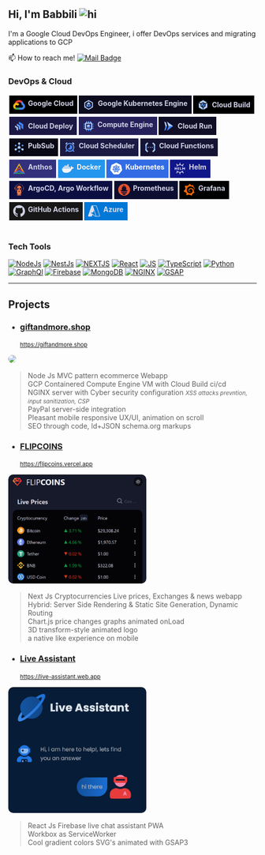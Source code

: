 ## Hi, I'm Babbili <img src="https://user-images.githubusercontent.com/1303154/88677602-1635ba80-d120-11ea-84d8-d263ba5fc3c0.gif" width="auto" height="18px" alt="hi">

I'm a Google Cloud DevOps Engineer, i offer DevOps services and migrating applications to GCP

📫 How to reach me! [![Mail Badge](https://img.shields.io/badge/-babbili.dxb@gmail.com-ffffff?style=flat&labelColor=ffffff&logo=gmail&logoColor=ff3838)](mailto:babbili.dxb@gmail.com)


### DevOps & Cloud



<div style="display: flex; flex-wrap: wrap; align-items: center; justify-content: left;">

<div style="display:flex; gap:.4rem; padding:.4rem .5rem; background-color:#000; max-width:fit-content; font-weight: bold; color: hsl(236, 30%, 86%); margin: 0.2rem 0.1rem"><svg xmlns="http://www.w3.org/2000/svg" width="24" height="24" viewBox="0 0 333334 268125" shape-rendering="geometricPrecision" text-rendering="geometricPrecision" image-rendering="optimizeQuality" fill-rule="evenodd" clip-rule="evenodd"><path d="M212126 74104l10677 183 29010-29011 1406-12291C229395 11715 198568-27 166631 1 106527 1 55798 40897 40782 96293c3167-2209 9937-552 9937-552l57969-9531s2979-4932 4489-4687c13706-15059 33128-23638 53489-23630 17188 36 33021 6109 45459 16156v56h1z" fill="#ea4335"/><path d="M292553 96355c-6735-24844-20615-46781-39349-63422l-41078 41078c16459 13281 27016 33604 27016 56354v7250c19984 0 36219 16271 36219 36219 0 19984-16271 36219-36219 36219h-72438l-7250 7292v43469l7250 7213h72438c51989-73 94115-42198 94193-94187-37-32057-16146-60417-40781-77479v-5z" fill="#4285f4"/><path d="M94193 268125h72396v-58020H94193c-5144 1-10227-1104-14906-3240l-10453 3203-29010 29010-2541 9792c16348 12472 36343 19224 56906 19214l5 41z" fill="#34a853"/><path d="M94193 79688C42204 79813 73 121938 0 173928c0 30589 14652 57787 37323 75016l41999-42000c-12984-5856-21337-18772-21349-33016 0-19984 16271-36219 36219-36219 14687 0 27313 8854 33021 21355l42000-42000c-17224-22672-44427-37323-75015-37323l-5-53z" fill="#fbbc05"/></svg>Google Cloud</div>

<div style="display:flex; gap:.4rem; padding:.4rem .5rem; background-color: hsl(241, 42%, 8%); max-width:fit-content; font-weight: bold; color: hsl(236, 30%, 86%); margin: 0.2rem 0.1rem"><svg xmlns="http://www.w3.org/2000/svg" width="24px" height="24px" viewBox="0 0 24 24"><title>Google Kubernetes Engine</title><g data-name="Product Icons"><g ><polygon fill="#4285f4" points="14.68 13.06 19.23 15.69 19.23 16.68 14.29 13.83 14.68 13.06"/><polygon fill="#669df6" points="9.98 13.65 4.77 16.66 4.45 15.86 9.53 12.92 9.98 13.65"/><rect fill="#aecbfa" x="11.55" y="3.29" width="0.86" height="5.78"/><path fill="#aecbfa" d="M3.25,7V17L12,22l8.74-5V7L12,2Zm15.63,8.89L12,19.78,5.12,15.89V8.11L12,4.22l6.87,3.89v7.78Z"/><polygon fill="#aecbfa" points="11.98 11.5 15.96 9.21 11.98 6.91 8.01 9.21 11.98 11.5"/><polygon fill="#669df6" points="11.52 12.3 7.66 10.01 7.66 14.6 11.52 16.89 11.52 12.3"/><polygon fill="#4285f4" points="12.48 12.3 12.48 16.89 16.34 14.6 16.34 10.01 12.48 12.3"/></g></g></svg>Google Kubernetes Engine</div>

<div style="display:flex; align-items: center; gap:.4rem; padding:.4rem .5rem; background-color:#000; max-width:fit-content; font-weight: bold; color: hsl(236, 30%, 86%); margin: 0.2rem 0.1rem"><svg xmlns="http://www.w3.org/2000/svg" width="24px" height="24px" viewBox="0 0 24 24"><title>Google Cloud Build ci/cd</title><g data-name="Product Icons"><g ><g ><g ><polygon fill="#4285f4" points="12.15 16.24 15.67 14.21 15.67 10.15 14.49 9.46 10.97 15.56 12.15 16.24"/><polygon fill="#669df6" points="8.63 10.15 8.63 14.21 9.81 14.89 13.34 8.8 12.15 8.11 8.63 10.15"/></g></g></g><polygon fill="#aecbfa" points="11.46 17.45 7.24 15.01 7.24 10.15 3.49 7.98 3.49 17.18 11.46 21.78 11.46 17.45"/><polygon fill="#aecbfa" points="7.93 8.95 12.15 6.51 16.37 8.95 20.13 6.78 12.15 2.17 4.17 6.78 7.93 8.95"/><polygon fill="#aecbfa" points="17.06 15.01 12.84 17.45 12.84 21.78 20.82 17.18 20.82 7.98 17.06 10.15 17.06 15.01"/></g></svg>Cloud Build</div>



<div style="display:flex; align-items: center; gap:.4rem; padding:.4rem .5rem; background-color: hsl(246, 48%, 18%); max-width:fit-content; font-weight: bold; color: hsl(236, 30%, 86%); margin: 0.2rem 0.1rem"><svg xmlns="http://www.w3.org/2000/svg" width="24px" height="24px" viewBox="0 0 24 24"><title>Google Cloud Deploy Delivery Pipelines</title>
    <polygon points="20.39 18.24 20.39 8 11.52 2.89 11.52 7.55 16.37 10.32 16.35 15.91 20.39 18.24" style="fill:#4285f4"/>
    <polygon points="14.79 19.86 14.79 11.23 7.33 6.92 7.33 10.94 11.34 13.23 11.32 17.85 14.79 19.86" style="fill:#669df6"/>
    <polygon points="9.76 21.15 9.76 14.14 3.69 10.64 3.69 14 6.86 15.81 6.84 19.47 9.76 21.15" style="fill:#aecbfa"/>
</svg>Cloud Deploy</div>



<div style="display:flex; gap:.4rem; padding:.4rem .5rem; background-color: hsl(246, 48%, 24%); max-width:fit-content; font-weight: bold; color: hsl(236, 30%, 86%); margin: 0.2rem 0.1rem"><svg xmlns="http://www.w3.org/2000/svg" width="24px" height="24px" viewBox="0 0 24 24"><title>Google Compute Engine</title><g data-name="Product Icons"><rect fill="#aecbfa" x="9" y="9" width="6" height="6"/><rect fill="#669df6" x="11" y="2" width="2" height="4"/><rect fill="#669df6" x="7" y="2" width="2" height="4"/><rect fill="#669df6" x="15" y="2" width="2" height="4"/><rect fill="#4285f4" x="11" y="18" width="2" height="4"/><rect fill="#4285f4" x="7" y="18" width="2" height="4"/><rect fill="#4285f4" x="15" y="18" width="2" height="4"/><rect fill="#4285f4" x="19" y="10" width="2" height="4" transform="translate(8 32) rotate(-90)"/><rect fill="#4285f4" x="19" y="14" width="2" height="4" transform="translate(4 36) rotate(-90)"/><rect fill="#4285f4" x="19" y="6" width="2" height="4" transform="translate(12 28) rotate(-90)"/><rect fill="#669df6" x="3" y="10" width="2" height="4" transform="translate(-8 16) rotate(-90)"/><rect fill="#669df6" x="3" y="14" width="2" height="4" transform="translate(-12 20) rotate(-90)"/><rect fill="#669df6" x="3" y="6" width="2" height="4" transform="translate(-4 12) rotate(-90)"/><path fill="#aecbfa" d="M5,5V19H19V5ZM17,17H7V7H17Z"/><polygon fill="#669df6" points="9 15 15 15 12 12 9 15"/><polygon fill="#4285f4" points="12 12 15 15 15 9 12 12"/></g></svg>Compute Engine</div>


<div style="display:flex; align-items: center; gap:.4rem; padding:.4rem .5rem; background-color: hsl(246, 48%, 10%); max-width:fit-content; font-weight: bold; color: hsl(236, 30%, 86%); margin: 0.2rem 0.1rem"><svg xmlns="http://www.w3.org/2000/svg" width="24px" height="24px" viewBox="0 0 24 24"><title>Serverless Google Cloud Run services, Cloud Run Jobs</title><g data-name="Product Icons"><g ><polygon fill="#aecbfa" points="8.9 2.63 12.02 12 21.38 12 8.9 2.63"/><polygon fill="#4285f4" points="21.38 12 12.02 12 8.9 21.38 21.38 12"/><polygon fill="#4285f4" points="3.44 21.38 6.57 19.81 8.9 12 5.78 12 3.44 21.38"/><polygon fill="#aecbfa" points="3.44 2.63 5.78 12 8.9 12 6.57 4.19 3.44 2.63"/></g></g></svg>Cloud Run</div>

<div style="display:flex; gap:.4rem; padding:.4rem .5rem; background-color: hsl(241, 43%, 6%); max-width:fit-content; font-weight: bold; color: hsl(236, 30%, 86%); margin: 0.2rem 0.1rem"><svg xmlns="http://www.w3.org/2000/svg" xmlns:xlink="http://www.w3.org/1999/xlink" width="24px" height="24px" viewBox="0 0 24 24"><defs><filter id="luminosity-noclip" x="4.64" y="4.19" width="14.73" height="12.76" filterUnits="userSpaceOnUse" color-interpolation-filters="sRGB"><feFlood flood-color="#fff" result="bg"/><feBlend in="SourceGraphic" in2="bg"/></filter><mask id="mask" x="4.64" y="4.19" width="14.73" height="12.76" maskUnits="userSpaceOnUse"><circle filter="url(#luminosity-noclip)" cx="12" cy="12.23" r="3.58"/></mask></defs><title>Google Cloud PubSub realtime streaming messaging system</title><g data-name="Product Icons"><circle fill="#669df6" cx="18.97" cy="8.21" r="1.72"/><circle fill="#669df6" cx="5.03" cy="8.21" r="1.72"/><circle fill="#669df6" cx="12" cy="20.28" r="1.72"/><g mask="url(#mask)"><rect fill="#4285f4" x="14.69" y="10.22" width="1.59" height="8.04" transform="matrix(0.5, -0.87, 0.87, 0.5, -4.59, 20.53)"/><rect fill="#4285f4" x="4.49" y="13.45" width="8.04" height="1.59" transform="translate(-5.98 6.17) rotate(-30)"/><rect fill="#4285f4" x="11.2" y="4.19" width="1.59" height="8.04"/></g><circle fill="#aecbfa" cx="12" cy="12.23" r="2.78"/><circle fill="#aecbfa" cx="5.03" cy="16.25" r="2.19"/><circle fill="#aecbfa" cx="18.97" cy="16.25" r="2.19"/><circle fill="#aecbfa" cx="12" cy="4.19" r="2.19"/></g></svg>PubSub</div>


<div style="display:flex; gap:.4rem; padding:.4rem .5rem; background-color: hsl(241, 43%, 18%); max-width:fit-content; font-weight: bold; color: hsl(236, 30%, 86%); margin: 0.2rem 0.1rem"><svg xmlns="http://www.w3.org/2000/svg" width="24px" height="24px" viewBox="0 0 24 24"><title>Google Cloud Scheduler</title><g data-name="Product Icons"><path fill="#669df6" d="M20,21a1,1,0,0,1-.7-.29l-2-2a1,1,0,0,1,1.41-1.41l2,2a1,1,0,0,1,0,1.41A1,1,0,0,1,20,21Z"/><path fill="#669df6" d="M4,21a1,1,0,0,1-.7-1.71l2-2a1,1,0,0,1,1.42,0,1,1,0,0,1,0,1.41l-2,2A1,1,0,0,1,4,21Z"/><path fill="#4285f4" d="M5.47,17.13,4.25,18.35a11.13,11.13,0,0,0,1.42,1.41l1.22-1.22Z"/><path fill="#4285f4" d="M19.73,18.31l-1-1a1.19,1.19,0,0,0-.23-.16l-1.34,1.34a1.19,1.19,0,0,0,.16.23l1,1A11.13,11.13,0,0,0,19.73,18.31Z"/><g data-name="colored-32/scheduler"><rect fill="none" width="24" height="24"/><g ><g ><path fill="#669df6" d="M12,21a9,9,0,1,1,9-9A9,9,0,0,1,12,21Zm0-2a7,7,0,1,0-7-7A7,7,0,0,0,12,19Z"/><path id="Oval" fill="#4285f4" d="M12,17a5,5,0,0,0,5-5,5,5,0,0,0-5-5v5L7.92,14.91A5,5,0,0,0,12,17Z"/></g></g></g><path fill="#aecbfa" d="M4,6.07a1,1,0,0,1-.71-1.71l2-2a1,1,0,0,1,1.42,0,1,1,0,0,1,0,1.41l-2,2A1,1,0,0,1,4,6.07Z"/><path fill="#aecbfa" d="M20,6.07a1,1,0,0,1-.71-.3l-2-2a1,1,0,0,1,0-1.41,1,1,0,0,1,1.42,0l2,2A1,1,0,0,1,20,6.07Z"/></g></svg>Cloud Scheduler</div>


<div style="display:flex; gap:.4rem; padding:.4rem .5rem; background-color: hsl(241, 43%, 14%); max-width:fit-content; font-weight: bold; color: hsl(236, 30%, 86%); margin: 0.2rem 0.1rem"><svg xmlns="http://www.w3.org/2000/svg" width="24px" height="24px" viewBox="0 0 24 24"><title>Servereless Google Cloud Functions</title><g data-name="Product Icons"><g data-name="colored-32/functions"><g ><polygon fill="#669df6" points="2 15.56 5 18 5 6 2 8.43 2 15.56"/><polygon fill="#4285f4" points="2 10 5 8 5 6 2 10"/><polygon fill="#4285f4" points="5 18 5 16 2 14 5 18"/><polygon fill="#aecbfa" points="8 20 2 14 2 18 6 22 8 20"/></g></g><polygon fill="#aecbfa" points="5.99 2.01 2 6 2.01 10 7.99 4.01 5.99 2.01"/><g data-name="colored-32/functions"><g data-name="Shape"><polygon fill="#669df6" points="22 8.45 19 6.01 19 18.01 22 15.59 22 8.45"/><polygon fill="#4285f4" points="22 14.01 19 16.01 19 18.01 22 14.01"/><polygon fill="#4285f4" points="19 6.01 19 8.01 22 10.01 19 6.01"/><polygon fill="#aecbfa" points="16 4.01 22 10.01 22 6.01 18 2.01 16 4.01"/></g></g><polygon fill="#aecbfa" points="18.01 22 22 18.01 21.99 14.01 16.01 20 18.01 22"/><circle id="Oval" fill="#aecbfa" cx="8" cy="12" r="1"/><circle id="Oval-2" data-name="Oval" fill="#aecbfa" cx="12" cy="12" r="1"/><circle id="Oval-3" data-name="Oval" fill="#aecbfa" cx="15.99" cy="12" r="1"/></g></svg>Cloud Functions</div>



<div style="display:flex; gap:.4rem; padding:.4rem .5rem; background-color: hsl(241, 43%, 34%); max-width:fit-content; font-weight: bold; color: hsl(236, 30%, 86%); margin: 0.2rem 0.1rem"><svg version="1.1" id="Layer_1" xmlns="http://www.w3.org/2000/svg" xmlns:xlink="http://www.w3.org/1999/xlink" x="0px" y="0px" width="24px" height="24px" viewBox="0 0 24 24" style="enable-background:new 0 0 24 24;" xml:space="preserve"><title>Multi-cloud Kubernetes Engine</title>
<polygon fill="#FEBC00" points="6,15.8 12,5.3 18,15.8 23,20.8 23.2,21 23.2,21 12,1.6 0.8,21 0.8,21 1,20.8 "/>
<g>
	<g>
		<polygon fill="#EE3C2B" points="12,9.7 1,20.8 5.6,18.7 12,12.3 18.4,18.7 23,20.8 "/>
	</g>
</g>
<polygon fill="#2BAA4F" points="6,20.6 1.8,22.4 22.2,22.4 18,20.6 "/>
<polygon fill="#3982F8" points="23,20.8 12,15.8 1,20.8 0,22.4 1.8,22.4 12,17.8 22.2,22.4 24,22.4 "/>
</svg>Anthos</div>


<div style="display:flex; gap:.4rem; padding:.4rem .5rem; background-color: #2496ED; max-width:fit-content; font-weight: bold; color: hsl(236, 30%, 97%); margin: 0.2rem 0.1rem"><svg width="24" height="24" viewBox="0 0 24 24" xmlns="http://www.w3.org/2000/svg"><title>Docker</title><path fill="hsl(236, 30%, 97%)" d="M13.983 11.078h2.119a.186.186 0 00.186-.185V9.006a.186.186 0 00-.186-.186h-2.119a.185.185 0 00-.185.185v1.888c0 .102.083.185.185.185m-2.954-5.43h2.118a.186.186 0 00.186-.186V3.574a.186.186 0 00-.186-.185h-2.118a.185.185 0 00-.185.185v1.888c0 .102.082.185.185.185m0 2.716h2.118a.187.187 0 00.186-.186V6.29a.186.186 0 00-.186-.185h-2.118a.185.185 0 00-.185.185v1.887c0 .102.082.185.185.186m-2.93 0h2.12a.186.186 0 00.184-.186V6.29a.185.185 0 00-.185-.185H8.1a.185.185 0 00-.185.185v1.887c0 .102.083.185.185.186m-2.964 0h2.119a.186.186 0 00.185-.186V6.29a.185.185 0 00-.185-.185H5.136a.186.186 0 00-.186.185v1.887c0 .102.084.185.186.186m5.893 2.715h2.118a.186.186 0 00.186-.185V9.006a.186.186 0 00-.186-.186h-2.118a.185.185 0 00-.185.185v1.888c0 .102.082.185.185.185m-2.93 0h2.12a.185.185 0 00.184-.185V9.006a.185.185 0 00-.184-.186h-2.12a.185.185 0 00-.184.185v1.888c0 .102.083.185.185.185m-2.964 0h2.119a.185.185 0 00.185-.185V9.006a.185.185 0 00-.184-.186h-2.12a.186.186 0 00-.186.186v1.887c0 .102.084.185.186.185m-2.92 0h2.12a.185.185 0 00.184-.185V9.006a.185.185 0 00-.184-.186h-2.12a.185.185 0 00-.184.185v1.888c0 .102.082.185.185.185M23.763 9.89c-.065-.051-.672-.51-1.954-.51-.338.001-.676.03-1.01.087-.248-1.7-1.653-2.53-1.716-2.566l-.344-.199-.226.327c-.284.438-.49.922-.612 1.43-.23.97-.09 1.882.403 2.661-.595.332-1.55.413-1.744.42H.751a.751.751 0 00-.75.748 11.376 11.376 0 00.692 4.062c.545 1.428 1.355 2.48 2.41 3.124 1.18.723 3.1 1.137 5.275 1.137.983.003 1.963-.086 2.93-.266a12.248 12.248 0 003.823-1.389c.98-.567 1.86-1.288 2.61-2.136 1.252-1.418 1.998-2.997 2.553-4.4h.221c1.372 0 2.215-.549 2.68-1.009.309-.293.55-.65.707-1.046l.098-.288Z"/></svg>Docker</div>

<div style="display:flex; gap:.4rem; padding:.4rem .5rem; background-color: #326CE5; max-width:fit-content; font-weight: bold; color: #fff; margin: 0.2rem 0.1rem"><svg with="24px" height="24px" viewBox="0 0 24 24" xmlns="http://www.w3.org/2000/svg"><title>Kubernetes</title><path fill="#fff" d="M10.204 14.35l.007.01-.999 2.413a5.171 5.171 0 0 1-2.075-2.597l2.578-.437.004.005a.44.44 0 0 1 .484.606zm-.833-2.129a.44.44 0 0 0 .173-.756l.002-.011L7.585 9.7a5.143 5.143 0 0 0-.73 3.255l2.514-.725.002-.009zm1.145-1.98a.44.44 0 0 0 .699-.337l.01-.005.15-2.62a5.144 5.144 0 0 0-3.01 1.442l2.147 1.523.004-.002zm.76 2.75l.723.349.722-.347.18-.78-.5-.623h-.804l-.5.623.179.779zm1.5-3.095a.44.44 0 0 0 .7.336l.008.003 2.134-1.513a5.188 5.188 0 0 0-2.992-1.442l.148 2.615.002.001zm10.876 5.97l-5.773 7.181a1.6 1.6 0 0 1-1.248.594l-9.261.003a1.6 1.6 0 0 1-1.247-.596l-5.776-7.18a1.583 1.583 0 0 1-.307-1.34L2.1 5.573c.108-.47.425-.864.863-1.073L11.305.513a1.606 1.606 0 0 1 1.385 0l8.345 3.985c.438.209.755.604.863 1.073l2.062 8.955c.108.47-.005.963-.308 1.34zm-3.289-2.057c-.042-.01-.103-.026-.145-.034-.174-.033-.315-.025-.479-.038-.35-.037-.638-.067-.895-.148-.105-.04-.18-.165-.216-.216l-.201-.059a6.45 6.45 0 0 0-.105-2.332 6.465 6.465 0 0 0-.936-2.163c.052-.047.15-.133.177-.159.008-.09.001-.183.094-.282.197-.185.444-.338.743-.522.142-.084.273-.137.415-.242.032-.024.076-.062.11-.089.24-.191.295-.52.123-.736-.172-.216-.506-.236-.745-.045-.034.027-.08.062-.111.088-.134.116-.217.23-.33.35-.246.25-.45.458-.673.609-.097.056-.239.037-.303.033l-.19.135a6.545 6.545 0 0 0-4.146-2.003l-.012-.223c-.065-.062-.143-.115-.163-.25-.022-.268.015-.557.057-.905.023-.163.061-.298.068-.475.001-.04-.001-.099-.001-.142 0-.306-.224-.555-.5-.555-.275 0-.499.249-.499.555l.001.014c0 .041-.002.092 0 .128.006.177.044.312.067.475.042.348.078.637.056.906a.545.545 0 0 1-.162.258l-.012.211a6.424 6.424 0 0 0-4.166 2.003 8.373 8.373 0 0 1-.18-.128c-.09.012-.18.04-.297-.029-.223-.15-.427-.358-.673-.608-.113-.12-.195-.234-.329-.349-.03-.026-.077-.062-.111-.088a.594.594 0 0 0-.348-.132.481.481 0 0 0-.398.176c-.172.216-.117.546.123.737l.007.005.104.083c.142.105.272.159.414.242.299.185.546.338.743.522.076.082.09.226.1.288l.16.143a6.462 6.462 0 0 0-1.02 4.506l-.208.06c-.055.072-.133.184-.215.217-.257.081-.546.11-.895.147-.164.014-.305.006-.48.039-.037.007-.09.02-.133.03l-.004.002-.007.002c-.295.071-.484.342-.423.608.061.267.349.429.645.365l.007-.001.01-.003.129-.029c.17-.046.294-.113.448-.172.33-.118.604-.217.87-.256.112-.009.23.069.288.101l.217-.037a6.5 6.5 0 0 0 2.88 3.596l-.09.218c.033.084.069.199.044.282-.097.252-.263.517-.452.813-.091.136-.185.242-.268.399-.02.037-.045.095-.064.134-.128.275-.034.591.213.71.248.12.556-.007.69-.282v-.002c.02-.039.046-.09.062-.127.07-.162.094-.301.144-.458.132-.332.205-.68.387-.897.05-.06.13-.082.215-.105l.113-.205a6.453 6.453 0 0 0 4.609.012l.106.192c.086.028.18.042.256.155.136.232.229.507.342.84.05.156.074.295.145.457.016.037.043.09.062.129.133.276.442.402.69.282.247-.118.341-.435.213-.71-.02-.039-.045-.096-.065-.134-.083-.156-.177-.261-.268-.398-.19-.296-.346-.541-.443-.793-.04-.13.007-.21.038-.294-.018-.022-.059-.144-.083-.202a6.499 6.499 0 0 0 2.88-3.622c.064.01.176.03.213.038.075-.05.144-.114.28-.104.266.039.54.138.87.256.154.06.277.128.448.173.036.01.088.019.13.028l.009.003.007.001c.297.064.584-.098.645-.365.06-.266-.128-.537-.423-.608zM16.4 9.701l-1.95 1.746v.005a.44.44 0 0 0 .173.757l.003.01 2.526.728a5.199 5.199 0 0 0-.108-1.674A5.208 5.208 0 0 0 16.4 9.7zm-4.013 5.325a.437.437 0 0 0-.404-.232.44.44 0 0 0-.372.233h-.002l-1.268 2.292a5.164 5.164 0 0 0 3.326.003l-1.27-2.296h-.01zm1.888-1.293a.44.44 0 0 0-.27.036.44.44 0 0 0-.214.572l-.003.004 1.01 2.438a5.15 5.15 0 0 0 2.081-2.615l-2.6-.44-.004.005z"/></svg>Kubernetes</div>


<div style="display:flex; gap:.4rem; padding:.4rem .5rem; background-color: #0F1689; max-width:fit-content; font-weight: bold; color: hsl(236, 30%, 88%); margin: 0.2rem 0.1rem"><svg width="24" height="24" viewBox="0 0 24 24" xmlns="http://www.w3.org/2000/svg"><title>Helm</title><path fill="hsl(236, 30%, 88%)" d="M12.337 0c-.475 0-.861 1.016-.861 2.269 0 .527.069 1.011.183 1.396a8.514 8.514 0 0 0-3.961 1.22 5.229 5.229 0 0 0-.595-1.093c-.606-.866-1.34-1.436-1.79-1.43a.381.381 0 0 0-.217.066c-.39.273-.123 1.326.596 2.353.267.381.559.705.84.948a8.683 8.683 0 0 0-1.528 1.716h1.734a7.179 7.179 0 0 1 5.381-2.421 7.18 7.18 0 0 1 5.382 2.42h1.733a8.687 8.687 0 0 0-1.32-1.53c.35-.249.735-.643 1.078-1.133.719-1.027.986-2.08.596-2.353a.382.382 0 0 0-.217-.065c-.45-.007-1.184.563-1.79 1.43a4.897 4.897 0 0 0-.676 1.325 8.52 8.52 0 0 0-3.899-1.42c.12-.39.193-.887.193-1.429 0-1.253-.386-2.269-.862-2.269zM1.624 9.443v5.162h1.358v-1.968h1.64v1.968h1.357V9.443H4.62v1.838H2.98V9.443zm5.912 0v5.162h3.21v-1.108H8.893v-.95h1.64v-1.142h-1.64v-.84h1.853V9.443zm4.698 0v5.162h3.218v-1.362h-1.86v-3.8zm4.706 0v5.162h1.364v-2.643l1.357 1.225 1.35-1.232v2.65h1.365V9.443h-.614l-2.1 1.914-2.109-1.914zm-11.82 7.28a8.688 8.688 0 0 0 1.412 1.548 5.206 5.206 0 0 0-.841.948c-.719 1.027-.985 2.08-.596 2.353.39.273 1.289-.338 2.007-1.364a5.23 5.23 0 0 0 .595-1.092 8.514 8.514 0 0 0 3.961 1.219 5.01 5.01 0 0 0-.183 1.396c0 1.253.386 2.269.861 2.269.476 0 .862-1.016.862-2.269 0-.542-.072-1.04-.193-1.43a8.52 8.52 0 0 0 3.9-1.42c.121.4.352.865.675 1.327.719 1.026 1.617 1.637 2.007 1.364.39-.273.123-1.326-.596-2.353-.343-.49-.727-.885-1.077-1.135a8.69 8.69 0 0 0 1.202-1.36h-1.771a7.174 7.174 0 0 1-5.227 2.252 7.174 7.174 0 0 1-5.226-2.252z"/></svg>Helm</div>

<div style="display:flex; gap:.4rem; padding:.4rem .5rem; background-color: hsl(237, 70%, 15%); max-width:fit-content; font-weight: bold; color: hsl(236, 30%, 86%); margin: 0.2rem 0.1rem"><svg width="24" height="24" viewBox="0 0 24 24" xmlns="http://www.w3.org/2000/svg"><title>Argo</title><path fill="#EF7B4D" d="M12.581 0c.436.037.871.1 1.299.186 1.679.383 3.121 1.213 4.382 2.365 1.161 1.06 1.917 2.372 2.335 3.881.089.321.216.56.586.624.205.035.238.245.239.43.003.646.002 1.294.002 1.94l-.002 1.21c-.001.356-.116.479-.466.474-.211-.003-.293.119-.344.291-.146.489-.33.966-.552 1.426-.818 1.682-2.084 2.938-3.688 3.87-.077.045-.155.088-.233.131-.252.137-.258.146-.155.415.114.299.358.529.664.625.269.096.553.134.827.21a.672.672 0 0 1 .236.094c-.066.082-.156.067-.231.082-.36.073-.713.184-1.086.17a1.275 1.275 0 0 1-.438-.064c-.114-.045-.152-.006-.176.109a5.354 5.354 0 0 0-.084.92c-.015.617-.071 1.23-.112 1.844-.042.598-.018.651.558.842.281.094.563.187.842.286.069.024.15.038.192.117-.04.057-.098.035-.146.035-.493.003-.985.005-1.478.001-.524-.005-.806-.282-.845-.803-.055-.762-.12-1.524-.182-2.286a.947.947 0 0 0-.026-.12c-.079.455-.065.879-.084 1.298-.023.528-.008 1.057-.007 1.584 0 .27.086.388.335.483.359.135.711.295 1.114.262.141-.012.276.062.402.129.032.017.073.033.069.073-.004.043-.049.047-.084.045-.657-.019-1.317.065-1.972-.028-.323-.046-.533-.236-.631-.552-.094-.303-.114-.617-.137-.93-.046-.626-.078-1.253-.116-1.88a.222.222 0 0 0-.061-.171.282.282 0 0 0-.031.193c-.002.956-.002 1.911-.001 2.866 0 .388.123.575.494.708.481.172.976.298 1.47.423.11.028.225.047.242.192h-1.852c-.051-.01-.103-.022-.155-.03-.701-.1-1.001-.372-1.143-1.042l-.067-.331-.226-1.103c-.069.12-.118.25-.144.386-.083.399-.151.802-.243 1.2-.113.493-.444.763-.932.857l-.33.063H8.558c.057-.171.216-.185.355-.221.476-.127.96-.223 1.417-.409a.603.603 0 0 0 .397-.521c.058-.435.002-.865-.013-1.296a1.528 1.528 0 0 0-.078-.315.405.405 0 0 0-.071.207c-.026.296-.049.591-.075.886-.038.432-.273.716-.679.81a1.702 1.702 0 0 1-.37.045c-.557.003-1.115-.001-1.673-.005-.048 0-.109.019-.148-.065.178-.103.377-.168.582-.187a5.67 5.67 0 0 0 .939-.193c.42-.114.522-.249.512-.687-.023-.931-.091-1.86-.069-2.791.004-.184.001-.368.001-.551a2.387 2.387 0 0 0-.05.385 40.299 40.299 0 0 1-.186 2.623c-.052.513-.296.748-.804.805-.446.051-.889.002-1.332-.02-.108-.006-.234.012-.339-.064.043-.066.106-.07.16-.087.362-.115.725-.224 1.086-.344.246-.081.35-.235.355-.492a2.241 2.241 0 0 0-.003-.232 45.315 45.315 0 0 1-.105-2.149 5.487 5.487 0 0 0-.035-.478c-.024-.188-.131-.287-.295-.258-.505.092-.99-.006-1.473-.139-.059-.016-.134-.007-.178-.088a.986.986 0 0 1 .285-.09c.255-.052.507-.121.753-.208.312-.112.564-.347.695-.651.089-.203.056-.317-.112-.398-1.418-.683-2.512-1.73-3.391-3.017a8.152 8.152 0 0 1-1.123-2.447c-.067-.246-.156-.3-.383-.26-.306.053-.401.006-.535-.273v-3.49c.144-.303.205-.341.534-.329.235.01.247-.004.309-.242.396-1.508 1.082-2.861 2.171-3.988C6.9 1.42 8.523.631 10.34.203c.456-.108.922-.15 1.387-.203h.854Zm7.974 8.948a7.34 7.34 0 0 0-.048-.938 8.353 8.353 0 0 0-.099-.65c-.598-2.964-2.344-5.02-5.051-6.268-1.553-.715-3.21-.835-4.878-.511-3.248.633-5.396 2.583-6.539 5.652-.436 1.173-.495 2.406-.37 3.65.087.935.339 1.846.745 2.694.585 1.213 1.444 2.207 2.477 3.058.343.286.719.528 1.121.719.235.111.247.105.245-.146.006-.16.003-.32-.009-.48-.125-1.02-.142-2.045-.169-3.069a.392.392 0 0 0-.184-.353c-.385-.268-.713-.592-.921-1.019-.474-.97-.372-2.361.813-3.215.136-.097.217-.19.198-.373a1.724 1.724 0 0 1 .031-.442c.177-1.187.748-2.138 1.722-2.84.68-.492 1.442-.772 2.286-.782.483-.007.953.11 1.414.244 1.609.467 2.846 2.07 2.845 3.697a.64.64 0 0 0 .268.565c.463.371.821.83.943 1.426.22 1.077-.083 1.982-.979 2.634-.266.194-.347.406-.333.698.002.047 0 .095-.002.142l-.062 1.439c-.025.586-.138 1.165-.117 1.754.008.223.006.226.201.128a7.46 7.46 0 0 0 2.393-1.903c1.32-1.577 2.074-3.372 2.059-5.511ZM9.117 12.102c1.489.021 2.443-1.578 1.716-2.879a1.937 1.937 0 0 0-1.699-.991c-1.094-.004-1.954.822-1.958 1.881-.005 1.148.813 1.985 1.941 1.989Zm5.794 0c1.101.002 1.935-.823 1.935-1.917 0-1.091-.846-1.949-1.92-1.947-1.064.003-1.94.866-1.943 1.915-.003 1.105.831 1.948 1.928 1.949Zm-1.472 1.937c-.208.128-.407.277-.63.384-.536.257-1.063.257-1.579-.048-.158-.094-.308-.201-.464-.298-.047-.028-.092-.103-.15-.062-.044.03-.01.1-.001.151.037.179.064.362.082.544.027.565.293.992.742 1.31a.984.984 0 0 0 .791.186c.565-.119 1.025-.614 1.124-1.218.043-.266.005-.544.109-.803a.133.133 0 0 0-.024-.146Zm-8.78-4.92c-.012-1.102.143-2.055.54-2.961.633-1.443 1.642-2.553 2.98-3.374a.378.378 0 0 1 .459.067c.06.06.036.118.01.178a1.09 1.09 0 0 1-.48.51c-1.079.639-1.829 1.571-2.357 2.688a6.325 6.325 0 0 0-.618 2.986c.055 1.309.439 2.516 1.213 3.588.088.104.148.23.173.365.01.08.059.168-.031.228a.312.312 0 0 1-.288.041.502.502 0 0 1-.234-.185c-.72-.979-1.193-2.056-1.331-3.273-.036-.326-.004-.653-.036-.858ZM8.94 2.34a.373.373 0 0 1 .378-.382c.211.001.409.226.416.473.004.138-.309.39-.476.386-.189-.005-.318-.2-.318-.477Zm-.465 7.48a.609.609 0 0 1 .586-.631c.38-.003.671.271.675.633.004.356-.27.622-.639.621-.38-.002-.621-.241-.622-.623Zm6.496.623c-.381-.002-.625-.255-.621-.646a.635.635 0 0 1 .596-.613.656.656 0 0 1 .669.643c.001.354-.275.618-.644.616Z"/></svg>ArgoCD, Argo Workflow</div>


<div style="display:flex; gap:.4rem; padding:.4rem .5rem; background-color: hsl(237, 60%, 12%); max-width:fit-content; font-weight: bold; color: hsl(236, 30%, 86%); margin: 0.2rem 0.1rem"><svg with="24" height="24" viewBox="0 0 24 24" xmlns="http://www.w3.org/2000/svg"><title>Prometheus</title><path fill="#E6522C" d="M12 0C5.373 0 0 5.372 0 12c0 6.627 5.373 12 12 12s12-5.373 12-12c0-6.628-5.373-12-12-12zm0 22.46c-1.885 0-3.414-1.26-3.414-2.814h6.828c0 1.553-1.528 2.813-3.414 2.813zm5.64-3.745H6.36v-2.046h11.28v2.046zm-.04-3.098H6.391c-.037-.043-.075-.086-.111-.13-1.155-1.401-1.427-2.133-1.69-2.879-.005-.025 1.4.287 2.395.511 0 0 .513.119 1.262.255-.72-.843-1.147-1.915-1.147-3.01 0-2.406 1.845-4.508 1.18-6.207.648.053 1.34 1.367 1.387 3.422.689-.951.977-2.69.977-3.755 0-1.103.727-2.385 1.454-2.429-.648 1.069.168 1.984.894 4.256.272.854.237 2.29.447 3.201.07-1.892.395-4.652 1.595-5.605-.529 1.2.079 2.702.494 3.424.671 1.164 1.078 2.047 1.078 3.716a4.642 4.642 0 01-1.11 2.996c.792-.149 1.34-.283 1.34-.283l2.573-.502s-.374 1.538-1.81 3.019z"/></svg>Prometheus</div>


<div style="display:flex; gap:.4rem; padding:.4rem .5rem; background-color: #000; max-width:fit-content; font-weight: bold; color: hsl(236, 30%, 86%); margin: 0.2rem 0.1rem"><svg width="24" height="24" viewBox="0 0 24 24" xmlns="http://www.w3.org/2000/svg"><title>Grafana</title><path fill="#F46800" d="M23.02 10.59a8.578 8.578 0 0 0-.862-3.034 8.911 8.911 0 0 0-1.789-2.445c.337-1.342-.413-2.505-.413-2.505-1.292-.08-2.113.4-2.416.62-.052-.02-.102-.044-.154-.064-.22-.089-.446-.172-.677-.247-.231-.073-.47-.14-.711-.197a9.867 9.867 0 0 0-.875-.161C14.557.753 12.94 0 12.94 0c-1.804 1.145-2.147 2.744-2.147 2.744l-.018.093c-.098.029-.2.057-.298.088-.138.042-.275.094-.413.143-.138.055-.275.107-.41.166a8.869 8.869 0 0 0-1.557.87l-.063-.029c-2.497-.955-4.716.195-4.716.195-.203 2.658.996 4.33 1.235 4.636a11.608 11.608 0 0 0-.607 2.635C1.636 12.677.953 15.014.953 15.014c1.926 2.214 4.171 2.351 4.171 2.351.003-.002.006-.002.006-.005.285.509.615.994.986 1.446.156.19.32.371.488.548-.704 2.009.099 3.68.099 3.68 2.144.08 3.553-.937 3.849-1.173a9.784 9.784 0 0 0 3.164.501h.08l.055-.003.107-.002.103-.005.003.002c1.01 1.44 2.788 1.646 2.788 1.646 1.264-1.332 1.337-2.653 1.337-2.94v-.058c0-.02-.003-.039-.003-.06.265-.187.52-.387.758-.6a7.875 7.875 0 0 0 1.415-1.7c1.43.083 2.437-.885 2.437-.885-.236-1.49-1.085-2.216-1.264-2.354l-.018-.013-.016-.013a.217.217 0 0 1-.031-.02c.008-.092.016-.18.02-.27.011-.162.016-.323.016-.48v-.253l-.005-.098-.008-.135a1.891 1.891 0 0 0-.01-.13c-.003-.042-.008-.083-.013-.125l-.016-.124-.018-.122a6.215 6.215 0 0 0-2.032-3.73 6.015 6.015 0 0 0-3.222-1.46 6.292 6.292 0 0 0-.85-.048l-.107.002h-.063l-.044.003-.104.008a4.777 4.777 0 0 0-3.335 1.695c-.332.4-.592.84-.768 1.297a4.594 4.594 0 0 0-.312 1.817l.003.091c.005.055.007.11.013.164a3.615 3.615 0 0 0 .698 1.82 3.53 3.53 0 0 0 1.827 1.282c.33.098.66.14.971.137.039 0 .078 0 .114-.002l.063-.003c.02 0 .041-.003.062-.003.034-.002.065-.007.099-.01.007 0 .018-.003.028-.003l.031-.005.06-.008a1.18 1.18 0 0 0 .112-.02c.036-.008.072-.013.109-.024a2.634 2.634 0 0 0 .914-.415c.028-.02.056-.041.085-.065a.248.248 0 0 0 .039-.35.244.244 0 0 0-.309-.06l-.078.042c-.09.044-.184.083-.283.116a2.476 2.476 0 0 1-.475.096c-.028.003-.054.006-.083.006l-.083.002c-.026 0-.054 0-.08-.002l-.102-.006h-.012l-.024.006c-.016-.003-.031-.003-.044-.006-.031-.002-.06-.007-.091-.01a2.59 2.59 0 0 1-.724-.213 2.557 2.557 0 0 1-.667-.438 2.52 2.52 0 0 1-.805-1.475 2.306 2.306 0 0 1-.029-.444l.006-.122v-.023l.002-.031c.003-.021.003-.04.005-.06a3.163 3.163 0 0 1 1.352-2.29 3.12 3.12 0 0 1 .937-.43 2.946 2.946 0 0 1 .776-.101h.06l.07.002.045.003h.026l.07.005a4.041 4.041 0 0 1 1.635.49 3.94 3.94 0 0 1 1.602 1.662 3.77 3.77 0 0 1 .397 1.414l.005.076.003.075c.002.026.002.05.002.075 0 .024.003.052 0 .07v.065l-.002.073-.008.174a6.195 6.195 0 0 1-.08.639 5.1 5.1 0 0 1-.267.927 5.31 5.31 0 0 1-.624 1.13 5.052 5.052 0 0 1-3.237 2.014 4.82 4.82 0 0 1-.649.066l-.039.003h-.287a6.607 6.607 0 0 1-1.716-.265 6.776 6.776 0 0 1-3.4-2.274 6.75 6.75 0 0 1-.746-1.15 6.616 6.616 0 0 1-.714-2.596l-.005-.083-.002-.02v-.056l-.003-.073v-.096l-.003-.104v-.07l.003-.163c.008-.22.026-.45.054-.678a8.707 8.707 0 0 1 .28-1.355c.128-.444.286-.872.473-1.277a7.04 7.04 0 0 1 1.456-2.1 5.925 5.925 0 0 1 .953-.763c.169-.111.343-.213.524-.306.089-.05.182-.091.273-.135.047-.02.093-.042.138-.062a7.177 7.177 0 0 1 .714-.267l.145-.045c.049-.015.098-.026.148-.041.098-.029.197-.052.296-.076.049-.013.1-.02.15-.033l.15-.032.151-.028.076-.013.075-.01.153-.024c.057-.01.114-.013.171-.023l.169-.021c.036-.003.073-.008.106-.01l.073-.008.036-.003.042-.002c.057-.003.114-.008.171-.01l.086-.006h.023l.037-.003.145-.007a7.999 7.999 0 0 1 1.708.125 7.917 7.917 0 0 1 2.048.68 8.253 8.253 0 0 1 1.672 1.09l.09.077.089.078c.06.052.114.107.171.159.057.052.112.106.166.16.052.055.107.107.159.164a8.671 8.671 0 0 1 1.41 1.978c.012.026.028.052.04.078l.04.078.075.156c.023.051.05.1.07.153l.065.15a8.848 8.848 0 0 1 .45 1.34.19.19 0 0 0 .201.142.186.186 0 0 0 .172-.184c.01-.246.002-.532-.024-.856z"/></svg>Grafana</div>


<div style="display:flex; gap:.4rem; padding:.4rem .5rem; background-color: #181717; max-width:fit-content; font-weight: bold; color: hsl(236, 30%, 86%); margin: 0.2rem 0.1rem"><svg width="24" height="24" viewBox="0 0 24 24" xmlns="http://www.w3.org/2000/svg"><title>GitHub</title><path fill="hsl(236, 30%, 86%)" d="M12 .297c-6.63 0-12 5.373-12 12 0 5.303 3.438 9.8 8.205 11.385.6.113.82-.258.82-.577 0-.285-.01-1.04-.015-2.04-3.338.724-4.042-1.61-4.042-1.61C4.422 18.07 3.633 17.7 3.633 17.7c-1.087-.744.084-.729.084-.729 1.205.084 1.838 1.236 1.838 1.236 1.07 1.835 2.809 1.305 3.495.998.108-.776.417-1.305.76-1.605-2.665-.3-5.466-1.332-5.466-5.93 0-1.31.465-2.38 1.235-3.22-.135-.303-.54-1.523.105-3.176 0 0 1.005-.322 3.3 1.23.96-.267 1.98-.399 3-.405 1.02.006 2.04.138 3 .405 2.28-1.552 3.285-1.23 3.285-1.23.645 1.653.24 2.873.12 3.176.765.84 1.23 1.91 1.23 3.22 0 4.61-2.805 5.625-5.475 5.92.42.36.81 1.096.81 2.22 0 1.606-.015 2.896-.015 3.286 0 .315.21.69.825.57C20.565 22.092 24 17.592 24 12.297c0-6.627-5.373-12-12-12"/></svg>GitHub Actions</div>


<div style="display:flex; gap:.4rem; padding:.4rem .5rem; background-color: #0078D7; max-width:fit-content; font-weight: bold; color: hsl(236, 30%, 90%); margin: 0.2rem 0.1rem"><svg width="24" height="24" viewBox="0 0 24 24" xmlns="http://www.w3.org/2000/svg"><title>Microsoft Azure</title><path fill="hsl(236, 30%, 90%)" d="M22.379 23.343a1.62 1.62 0 0 0 1.536-2.14v.002L17.35 1.76A1.62 1.62 0 0 0 15.816.657H8.184A1.62 1.62 0 0 0 6.65 1.76L.086 21.204a1.62 1.62 0 0 0 1.536 2.139h4.741a1.62 1.62 0 0 0 1.535-1.103l.977-2.892 4.947 3.675c.28.208.618.32.966.32m-3.084-12.531 3.624 10.739a.54.54 0 0 1-.51.713v-.001h-.03a.54.54 0 0 1-.322-.106l-9.287-6.9h4.853m6.313 7.006c.116-.326.13-.694.007-1.058L9.79 1.76a1.722 1.722 0 0 0-.007-.02h6.034a.54.54 0 0 1 .512.366l6.562 19.445a.54.54 0 0 1-.338.684"/></svg>Azure</div>



</div>

<br />

### Tech Tools



 <div align="left">


[![NodeJs](https://img.shields.io/badge/-Node%20JS-3C873A?style=for-the-badge&logo=node.js&logoColor=ffffff)](#)
[![NestJs](https://img.shields.io/badge/-Nest%20JS-e2e2e2?style=for-the-badge&logo=nestjs&logoColor=E0234E)](#)
 [![NEXTJS](https://img.shields.io/badge/-NEXT%20JS-191826?style=for-the-badge&logo=next.js&logoColor=fff)](#)
 [![React](https://img.shields.io/badge/-React-61DBFB?style=for-the-badge&logo=react&logoColor=000)](#)
 [![JS](https://img.shields.io/badge/-JavaScript-000000?style=for-the-badge&logo=JavaScript&logoColor=F7DF1E)](#)
 [![TypeScript](https://img.shields.io/badge/-TypeScript-000000?style=for-the-badge&logo=TypeScript&logoColor=3178C6)](#)
 [![Python](https://img.shields.io/badge/-Python-000000?style=for-the-badge&logo=Python&logoColor=3776AB)](#)
 [![GraphQl](https://img.shields.io/badge/-GraphQl-e535ab?style=for-the-badge&logo=graphql&logoColor=ffffff)](#)
 [![Firebase](https://img.shields.io/badge/-Firebase-343c46?style=for-the-badge&logo=firebase&logoColor=FFCA28)](#)
 [![MongoDB](https://img.shields.io/badge/-MongoDB-47A248?style=for-the-badge&logo=mongodb&logoColor=fff)](#)
 [![NGINX](https://img.shields.io/badge/-NGINX-009639?style=for-the-badge&logo=nginx&logoColor=fff)](#)
[![GSAP](https://img.shields.io/badge/-GSAP%203-88CE02?style=for-the-badge&logo=greensock&logoColor=ffffff)](#)
</div>


___


## Projects

- ### [giftandmore.shop](https://giftandmore.shop)
  <small>https://giftandmore.shop</small><br />

<img src="https://www.giftandmore.shop/img/search-engine-img.jpg" width="280px" height="auto" style="border-radius: 10px;" />

> Node Js MVC pattern ecommerce Webapp <br />
> GCP Containered Compute Engine VM with Cloud Build ci/cd <br />
> NGINX server with Cyber security configuration  <small> *XSS attacks prevntion, input sanitization, CSP*</small><br />
> PayPal server-side integration<br />
> Pleasant mobile responsive UX/UI, animation on scroll<br />
> SEO through code, ld+JSON schema.org markups


- ### [FLIPCOINS](https://flipcoins.vercel.app/) 
  <small>https://flipcoins.vercel.app</small><br />

<img src="./img/flipcoins.png" width="280px" height="auto" style="border-radius: 10px;" />

>Next Js Cryptocurrencies Live prices, Exchanges & news webapp<br />
>Hybrid: Server Side Rendering & Static Site Generation, Dynamic Routing<br />
>Chart.js price changes graphs animated onLoad<br />
>3D transform-style animated logo<br />
>a native like experience on mobile
 

- ### [Live Assistant](https://live-assistant.web.app) 
  <small>https://live-assistant.web.app</small><br />

<img src="./img/live-assistant.png" width="280px" height="auto" style="border-radius: 10px;" />

>React Js Firebase live chat assistant PWA<br />
>Workbox as ServiceWorker<br />
>Cool gradient colors SVG's animated with GSAP3

